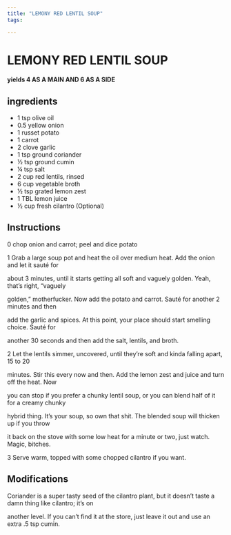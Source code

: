 ```yaml
---
title: "LEMONY RED LENTIL SOUP"
tags:

---
```


# LEMONY RED LENTIL SOUP

#### yields  4 AS A MAIN AND 6 AS A SIDE

## ingredients
* 1 tsp olive oil
* 0.5 yellow onion
* 1 russet potato
* 1 carrot
* 2 clove garlic
* 1 tsp ground coriander
* ½ tsp ground cumin
* ¼ tsp salt
* 2 cup red lentils, rinsed
* 6 cup vegetable broth
* ½ tsp grated lemon zest
* 1 TBL lemon juice
* ½ cup fresh cilantro (Optional)



## Instructions
0 chop onion and carrot; peel and dice potato

1 Grab a large soup pot and heat the oil over medium heat. Add the onion and let it sauté for

about 3 minutes, until it starts getting all soft and vaguely golden. Yeah, that’s right, “vaguely

golden,” motherfucker. Now add the potato and carrot. Sauté for another 2 minutes and then

add the garlic and spices. At this point, your place should start smelling choice. Sauté for

another 30 seconds and then add the salt, lentils, and broth.

2 Let the lentils simmer, uncovered, until they’re soft and kinda falling apart, 15 to 20

minutes. Stir this every now and then. Add the lemon zest and juice and turn off the heat. Now

you can stop if you prefer a chunky lentil soup, or you can blend half of it for a creamy chunky

hybrid thing. It’s your soup, so own that shit. The blended soup will thicken up if you throw

it back on the stove with some low heat for a minute or two, just watch. Magic, bitches.

3 Serve warm, topped with some chopped cilantro if you want.



## Modifications
Coriander is a super tasty seed of the cilantro plant, but it doesn’t taste a damn thing like cilantro; it’s on

another level. If you can’t find it at the store, just leave it out and use an extra .5 tsp cumin.




